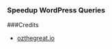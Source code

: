 ### Speedup WordPress Queries

###Credits
- [ozthegreat.io](https://ozthegreat.io/wordpress/wordpress-database-queries-speed-sql_calc_found_rows)